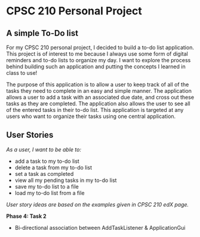 # CPSC 210 Personal Project

## A simple To-Do list

For my CPSC 210 personal project, I decided to build a to-do list application. This project is of interest to me 
because I always use some form of digital reminders and to-do lists to organize my day. I want to explore the process 
behind building such an application and putting the concepts I learned in class to use!

The purpose of this application is to allow a user to keep track of all of the tasks they need to complete in an easy 
and simple manner. The application allows a user to add a task with an associated due date, and cross out these tasks
as they are completed. The application also allows the user to see all of the entered tasks in their to-do list. 
This application is targeted at any users who want to organize their tasks using one central application. 

## User Stories

*As a user, I want to be able to:*

- add a task to my to-do list
- delete a task from my to-do list
- set a task as completed
- view all my pending tasks in my to-do list
- save my to-do list to a file
- load my to-do list from a file

*User story ideas are based on the examples given in CPSC 210 edX page.*

**Phase 4: Task 2**
- Bi-directional association between AddTaskListener & ApplicationGui 

